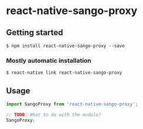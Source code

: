 # react-native-sango-proxy

## Getting started

`$ npm install react-native-sango-proxy --save`

### Mostly automatic installation

`$ react-native link react-native-sango-proxy`

## Usage
```javascript
import SangoProxy from 'react-native-sango-proxy';

// TODO: What to do with the module?
SangoProxy;
```
